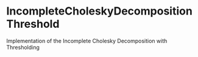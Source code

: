 # IncompleteCholeskyDecompositionThreshold
Implementation of the Incomplete Cholesky Decomposition with Thresholding
